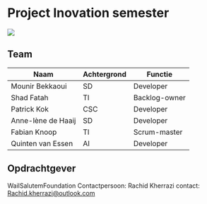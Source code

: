 # Project Inovation semester

<img src="https://cdn.freebiesupply.com/logos/large/2x/hogeschool-utrecht-logo-png-transparent.png">

## Team

| Naam               | Achtergrond | Functie       |
| ------------------ | ----------- | ------------- |
| Mounir Bekkaoui    | SD          | Developer     |
| Shad Fatah         | TI          | Backlog-owner |
| Patrick Kok        | CSC         | Developer     |
| Anne-lène de Haaij | SD          | Developer     |
| Fabian Knoop       | TI          | Scrum-master  |
| Quinten van Essen  | AI          | Developer     |

## Opdrachtgever
WailSalutemFoundation
Contactpersoon: Rachid Kherrazi
contact: Rachid.kherrazi@outlook.com

